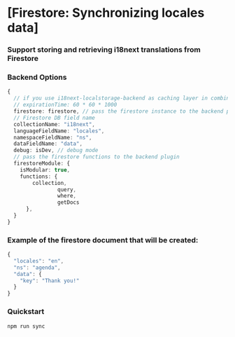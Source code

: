 
# [Firestore: Synchronizing locales data]

### Support storing and retrieving i18next translations from Firestore

### Backend Options

```ts
{
  // if you use i18next-localstorage-backend as caching layer in combination with i18next-chained-backend, you can optionally set an expiration time
  // expirationTime: 60 * 60 * 1000
  firestore: firestore, // pass the firestore instance to the backend plugin
  // Firestore DB field name
  collectionName: "i18next",
  languageFieldName: "locales",
  namespaceFieldName: "ns",
  dataFieldName: "data",
  debug: isDev, // debug mode
  // pass the firestore functions to the backend plugin          
  firestoreModule: {
    isModular: true,
    functions: {
        collection,
                query,
                where,
                getDocs
      },
  }
}
```
### Example of the firestore document that will be created:

```ts
{
  "locales": "en",
  "ns": "agenda",
  "data": {
    "key": "Thank you!"
  }
}
```

### Quickstart

`npm run sync`

